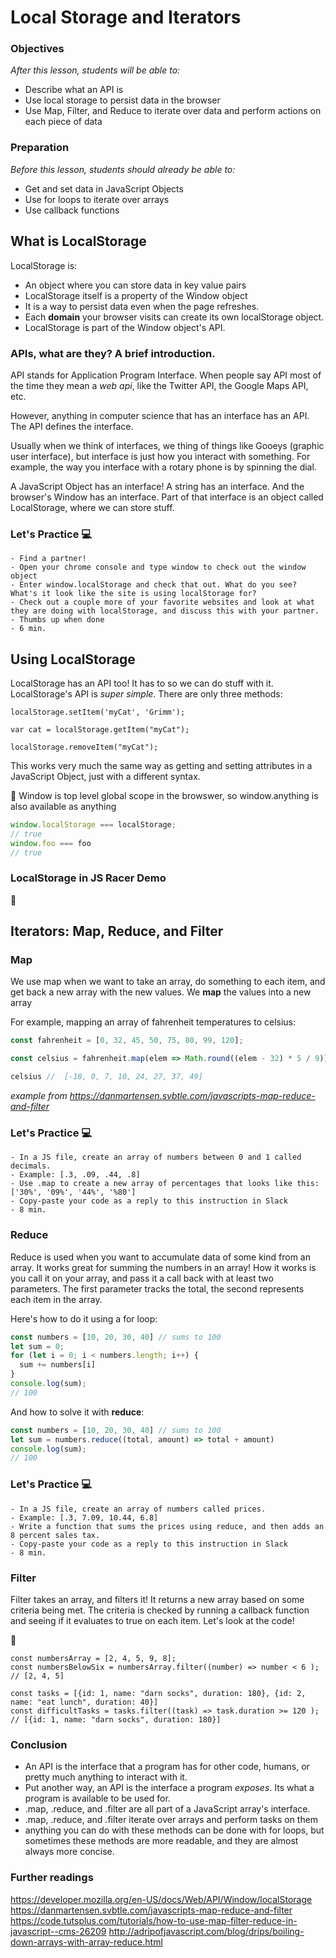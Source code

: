 # Local Storage and Iterators

### Objectives
*After this lesson, students will be able to:*

- Describe what an API is
- Use local storage to persist data in the browser
- Use Map, Filter, and Reduce to iterate over data and perform actions on each piece of data


### Preparation
*Before this lesson, students should already be able to:*
- Get and set data in JavaScript Objects
- Use for loops to iterate over arrays
- Use callback functions


## What is LocalStorage

LocalStorage is: 

- An object where you can store data in key value pairs
- LocalStorage itself is a property of the Window object
- It is a way to persist data even when the page refreshes. 
- Each **domain** your browser visits can create its own localStorage object. 
- LocalStorage is part of the Window object's API. 

### APIs, what are they? A brief introduction.

API stands for Application Program Interface. When people say API most of the time they mean a *web api*, like the Twitter API, the Google Maps API, etc.

However, anything in computer science that has an interface has an API. The API defines the interface. 

Usually when we think of interfaces, we thing of things like Gooeys (graphic user interface), but interface is just how you interact with something. For example, the way you interface with a rotary phone is by spinning the dial. 

A JavaScript Object has an interface! A string has an interface. And the browser's Window has an interface. Part of that interface is an object called LocalStorage, where we can store stuff. 

### Let's Practice :computer: 

 ```
- Find a partner!
- Open your chrome console and type window to check out the window object 
- Enter window.localStorage and check that out. What do you see? What's it look like the site is using localStorage for?
- Check out a couple more of your favorite websites and look at what they are doing with localStorage, and discuss this with your partner.
- Thumbs up when done
- 6 min.
```

## Using LocalStorage

LocalStorage has an API too! It has to so we can do stuff with it. LocalStorage's API is *super simple*. There are only three methods:

```
localStorage.setItem('myCat', 'Grimm');

var cat = localStorage.getItem("myCat");

localStorage.removeItem("myCat");
```

This works very much the same way as getting and setting attributes in a JavaScript Object, just with a different syntax.


:eyes: Window is top level global scope in the browswer, so window.anything is also available as anything

```javascript
window.localStorage === localStorage;
// true
window.foo === foo
// true 
```


### LocalStorage in JS Racer Demo

:eyes:


## Iterators: Map, Reduce, and Filter

### Map 

We use map when we want to take an array, do something to each item, and get back a new array with the new values. We **map** the values into a new array

For example, mapping an array of fahrenheit temperatures to celsius:

```javascript
const fahrenheit = [0, 32, 45, 50, 75, 80, 99, 120];

const celsius = fahrenheit.map(elem => Math.round((elem - 32) * 5 / 9));

celsius //  [-18, 0, 7, 10, 24, 27, 37, 49]
```

*example from https://danmartensen.svbtle.com/javascripts-map-reduce-and-filter*

### Let's Practice :computer: 

 ```
- In a JS file, create an array of numbers between 0 and 1 called decimals.
- Example: [.3, .09, .44, .8]
- Use .map to create a new array of percentages that looks like this: ['30%', '09%', '44%', '%80']
- Copy-paste your code as a reply to this instruction in Slack
- 8 min.
```

### Reduce

Reduce is used when you want to accumulate data of some kind from an array. It works great for summing the numbers in an array! How it works is you call it on your array, and pass it a call back with at least two parameters. The first parameter tracks the total, the second represents each item in the array. 

Here's how to do it using a for loop:

```javascript
const numbers = [10, 20, 30, 40] // sums to 100
let sum = 0;
for (let i = 0; i < numbers.length; i++) {
  sum += numbers[i]
}
console.log(sum);
// 100
```

And how to solve it with **reduce**: 

```javascript
const numbers = [10, 20, 30, 40] // sums to 100
let sum = numbers.reduce((total, amount) => total + amount)
console.log(sum);
// 100
```

### Let's Practice :computer: 

 ```
- In a JS file, create an array of numbers called prices.
- Example: [.3, 7.09, 10.44, 6.8]
- Write a function that sums the prices using reduce, and then adds an 8 percent sales tax. 
- Copy-paste your code as a reply to this instruction in Slack
- 8 min.
```

### Filter

Filter takes an array, and filters it! It returns a new array based on some criteria being met. The criteria is checked by running a callback function and seeing if it evaluates to true on each item. Let's look at the code! 

:eyes:

```
const numbersArray = [2, 4, 5, 9, 8];
const numbersBelowSix = numbersArray.filter((number) => number < 6 );
// [2, 4, 5]

const tasks = [{id: 1, name: "darn socks", duration: 180}, {id: 2, name: "eat lunch", duration: 40}]
const difficultTasks = tasks.filter((task) => task.duration >= 120 );
// [{id: 1, name: "darn socks", duration: 180}]
```

### Conclusion
- An API is the interface that a program has for other code, humans, or pretty much anything to interact with it. 
- Put another way, an API is the interface a program *exposes*. Its what a program is available to be used for. 
- .map, .reduce, and .filter are all part of a JavaScript array's interface. 
- .map, .reduce, and .filter iterate over arrays and perform tasks on them
- anything you can do with these methods can be done with for loops, but sometimes these methods are more readable, and they are almost always more concise. 


### Further readings
https://developer.mozilla.org/en-US/docs/Web/API/Window/localStorage
https://danmartensen.svbtle.com/javascripts-map-reduce-and-filter
https://code.tutsplus.com/tutorials/how-to-use-map-filter-reduce-in-javascript--cms-26209
http://adripofjavascript.com/blog/drips/boiling-down-arrays-with-array-reduce.html
